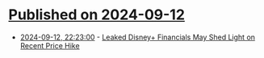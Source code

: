 # [Published on 2024-09-12](index.md)

* [2024-09-12, 22:23:00](https://soylentnews.org/article.pl?sid=24/09/11/1725210&from=rss) - [Leaked Disney+ Financials May Shed Light on Recent Price Hike](https://soylentnews.org/article.pl?sid=24/09/11/1725210&from=rss)
